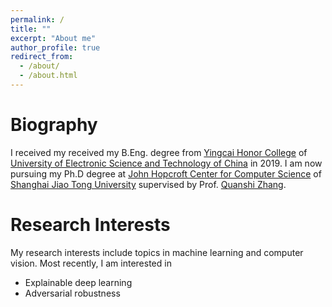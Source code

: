 ```yaml
---
permalink: /
title: ""
excerpt: "About me"
author_profile: true
redirect_from: 
  - /about/
  - /about.html
---
```


# Biography
I received my received my B.Eng. degree from [Yingcai Honor College](http://www.yingcai.uestc.edu.cn/) of [University of Electronic Science and Technology of China](https://www.uestc.edu.cn/) in 2019. I am now pursuing my Ph.D degree at [John Hopcroft Center for Computer Science](http://jhc.sjtu.edu.cn/) of [Shanghai Jiao Tong University](https://www.sjtu.edu.cn/) supervised by Prof. [Quanshi Zhang](http://qszhang.com/#).

# Research Interests
My research interests include topics in machine learning and computer vision.
Most recently, I am interested in
* Explainable deep learning
* Adversarial robustness
